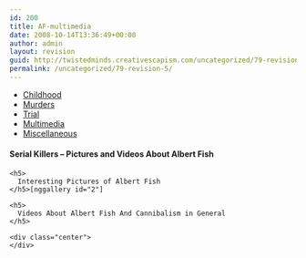 ```yaml
---
id: 200
title: AF-multimedia
date: 2008-10-14T13:36:49+00:00
author: admin
layout: revision
guid: http://twistedminds.creativescapism.com/uncategorized/79-revision-5/
permalink: /uncategorized/79-revision-5/
---
```

<p class="dropcap-first">
  <ul id="navlist">
    <li>
      <a title="Albert Fish's Childhood" href="/serial-killers/albert-fish/">Childhood</a>
    </li>
    <li>
      <a title="how it all began - his victims and the way he killed them" href="/serial-killers/albert-fish/AF-murders/">Murders</a>
    </li>
    <li>
      <a title="After he got caught - trial" href="/serial-killers/albert-fish/AF-trial/">Trial</a>
    </li>
    <li id="active">
      <a id="current" title="pictures, audio and video recordings" href="/serial-killers/albert-fish/AF-multimedia/">Multimedia</a>
    </li>
    <li>
      <a href="/serial-killers/albert-fish/AF-miscellaneous/">Miscellaneous</a>
    </li>
  </ul>
  
  <div class="body">
    <h4>
      Serial Killers &#8211; Pictures and Videos About Albert Fish
    </h4>
    
    <h5>
      Interesting Pictures of Albert Fish
    </h5>[nggallery id="2"]
    
    <h5>
      Videos About Albert Fish And Cannibalism in General
    </h5>
    
    <div class="center">
    </div>
  </div>